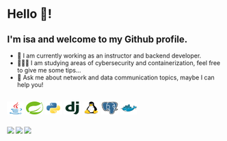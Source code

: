 # Hello 👋!
## I'm isa and welcome to my Github profile.

- 🔭 I am currently working as an instructor and backend developer.
- 👩🏼‍💻 I am studying areas of cybersecurity and containerization, feel free to give me some tips...
- 💬 Ask me about network and data communication topics, maybe I can help you!

<div style="display: inline_block"><br>
  <img align="center" alt="isa-java" height="30" width="40" src="https://github.com/devicons/devicon/blob/master/icons/java/java-original.svg">
  <img align="center" alt="isa-spring" height="30" width="40" src="https://github.com/devicons/devicon/blob/master/icons/spring/spring-original.svg">
  <img align="center" alt="isa-python" height="30" width="40" src="https://github.com/devicons/devicon/blob/master/icons/python/python-original.svg">
  <img align="center" alt="isa-django" height="30" width="40" src="https://github.com/devicons/devicon/blob/master/icons/django/django-plain.svg">
  <img align="center" alt="isa-linux" height="30" width="40" src="https://github.com/devicons/devicon/blob/master/icons/linux/linux-original.svg">
  <img align="center" alt="isa-sql" height="30" width="40" src="https://github.com/devicons/devicon/blob/master/icons/postgresql/postgresql-original.svg">
  <img align="center" alt="isa-docker" height="30" width="40" src="https://github.com/devicons/devicon/blob/master/icons/docker/docker-original.svg">
</div>

##

<div> 
  <a href="https://instagram.com/isadora.bello" target="_blank"><img src="https://img.shields.io/badge/-Instagram-%23E4405F?style=for-the-badge&logo=instagram&logoColor=white" target="_blank"></a>
  <a href = "mailto:isadora.bp.rodrigues@gmail.com"><img src="https://img.shields.io/badge/-Gmail-%23333?style=for-the-badge&logo=gmail&logoColor=white" target="_blank"></a>
  <a href="https://www.linkedin.com/in/isadora-bello" target="_blank"><img src="https://img.shields.io/badge/-LinkedIn-%230077B5?style=for-the-badge&logo=linkedin&logoColor=white" target="_blank"></a> 
  
</div>
